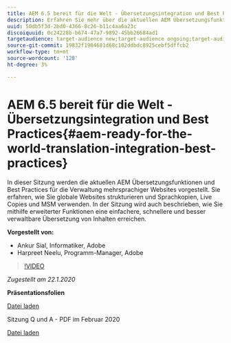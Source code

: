 ```yaml
---
title: AEM 6.5 bereit für die Welt - Übersetzungsintegration und Best Practices
description: Erfahren Sie mehr über die aktuellen AEM Übersetzungsfunktionen und Best Practices für die Verwaltung mehrsprachiger Websites. Erfahren Sie, wie Sie globale Websites strukturieren, Sprachkopien, Live Copies und MSM verwenden. Mithilfe erweiterter Funktionen können Sie eine einfachere, schnellere und besser verwaltbare Übersetzung von Inhalten erzielen.
uuid: 50db5f3d-2bd0-4366-8c26-b11c4aa6a23c
discoiquuid: 0c24228b-b674-47a7-9892-45bb26684ad1
targetaudience: target-audience new;target-audience ongoing;target-audience upgrader
source-git-commit: 19832f1904681d68c102ddbdc8925cebf5dffcb2
workflow-type: tm+mt
source-wordcount: '128'
ht-degree: 3%

---
```



# AEM 6.5 bereit für die Welt - Übersetzungsintegration und Best Practices{#aem-ready-for-the-world-translation-integration-best-practices}

In dieser Sitzung werden die aktuellen AEM Übersetzungsfunktionen und Best Practices für die Verwaltung mehrsprachiger Websites vorgestellt. Sie erfahren, wie Sie globale Websites strukturieren und Sprachkopien, Live Copies und MSM verwenden. In der Sitzung wird auch beschrieben, wie Sie mithilfe erweiterter Funktionen eine einfachere, schnellere und besser verwaltbare Übersetzung von Inhalten erreichen.

**Vorgestellt von:**

* Ankur Sial, Informatiker, Adobe
* Harpreet Neelu, Programm-Manager, Adobe

>[!VIDEO](https://video.tv.adobe.com/v/31153?quality=9)

*Zugestellt am 22.1.2020*

**Präsentationsfolien**

[Datei laden](assets/gems-2020-translations.pdf)

Sitzung Q und A - PDF im Februar 2020

[Datei laden](assets/aem-gems-translationqnafeb2020.pdf)
